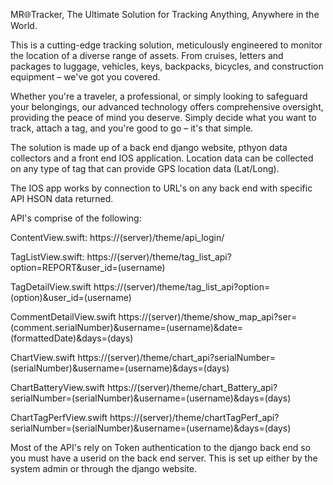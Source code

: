 
MR🌐Tracker, The Ultimate Solution for Tracking Anything, Anywhere in the World.

This is a cutting-edge tracking solution, meticulously engineered to monitor the location of a diverse range of assets. From cruises, letters and packages to luggage, vehicles, keys, backpacks, bicycles, and construction equipment – we've got you covered. 

Whether you're a traveler, a professional, or simply looking to safeguard your belongings, our advanced technology offers comprehensive oversight, providing the peace of mind you deserve. Simply decide what you want to track, attach a tag, and you're good to go – it's that simple.

The solution is made up of a back end django website, pthyon data collectors and a front end IOS application. Location data can be collected on any type of tag that can provide GPS location data (Lat/Long).

The IOS app works by connection to URL's on any back end with specific API HSON data returned.

API's comprise of the following:

ContentView.swift:
https://\(server)/theme/api_login/

TagListView.swift:
https://\(server)/theme/tag_list_api?option=REPORT&user_id=\(username)

TagDetailView.swift
https://\(server)/theme/tag_list_api?option=\(option)&user_id=\(username)

CommentDetailView.swift
https://\(server)/theme/show_map_api?ser=\(comment.serialNumber)&username=\(username)&date=\(formattedDate)&days=\(days)

ChartView.swift
https://\(server)/theme/chart_api?serialNumber=\(serialNumber)&username=\(username)&days=\(days)

ChartBatteryView.swift
https://\(server)/theme/chart_Battery_api?serialNumber=\(serialNumber)&username=\(username)&days=\(days)

ChartTagPerfView.swift
https://\(server)/theme/chartTagPerf_api?serialNumber=\(serialNumber)&username=\(username)&days=\(days)

Most of the API's rely on Token authentication to the django back end so you must have a userid on the back end server. This is set up either by the system admin or through the django website.



